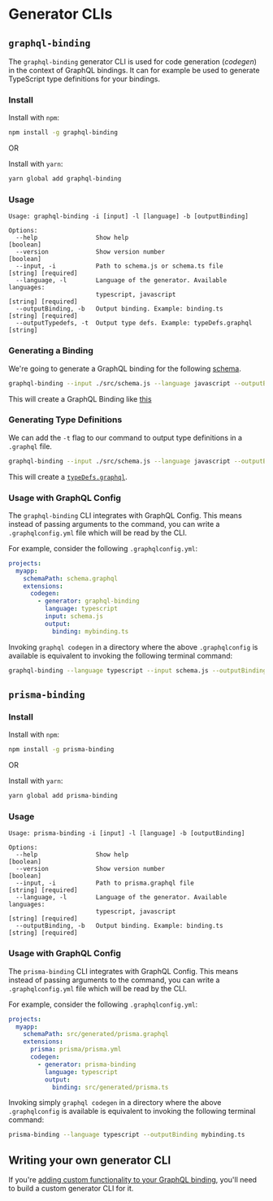# Generator CLIs

## `graphql-binding`

The `graphql-binding` generator CLI is used for code generation (_codegen_) in the context of GraphQL bindings. It can for example be used to generate TypeScript type definitions for your bindings.

### Install

Install with `npm`:

```sh
npm install -g graphql-binding
```
OR

Install with `yarn`:

```sh
yarn global add graphql-binding
```

### Usage

```
Usage: graphql-binding -i [input] -l [language] -b [outputBinding]

Options:
  --help                Show help                                      [boolean]
  --version             Show version number                            [boolean]
  --input, -i           Path to schema.js or schema.ts file            [string] [required]
  --language, -l        Language of the generator. Available languages:
                        typescript, javascript                         [string] [required]
  --outputBinding, -b   Output binding. Example: binding.ts            [string] [required]
  --outputTypedefs, -t  Output type defs. Example: typeDefs.graphql    [string]
```

### Generating a Binding

We're going to generate a GraphQL binding for the following [schema](https://github.com/graphql-binding/graphql-binding-example-service/blob/master/src/schema.js).

```sh
graphql-binding --input ./src/schema.js --language javascript --outputBinding binding.js
```

This will create a GraphQL Binding like [this](https://github.com/graphql-binding/graphql-binding-example-service/blob/master/src/index.js)

### Generating Type Definitions

We can add the `-t` flag to our command to output type definitions in a `.graphql` file.

```sh
graphql-binding --input ./src/schema.js --language javascript --outputBinding binding.js --outputTypedefs typeDefs.graphql
```

This will create a  [`typeDefs.graphql`](https://github.com/graphql-binding/graphql-binding-example-service/blob/master/src/typeDefs.graphql).

### Usage with GraphQL Config

The `graphql-binding` CLI integrates with GraphQL Config. This means instead of passing arguments to the command, you can write a `.graphqlconfig.yml` file which will be read by the CLI.

For example, consider the following `.graphqlconfig.yml`:

```yaml
projects:
  myapp:
    schemaPath: schema.graphql
    extensions:
      codegen:
        - generator: graphql-binding
          language: typescript
          input: schema.js
          output:
            binding: mybinding.ts
```

Invoking `graphql codegen` in a directory where the above `.graphqlconfig` is available is equivalent to invoking the following terminal command:

```sh
graphql-binding --language typescript --input schema.js --outputBinding mybinding.ts
```

## `prisma-binding`

### Install

Install with `npm`:

```sh
npm install -g prisma-binding
```

OR

Install with `yarn`:

```sh
yarn global add prisma-binding
```

### Usage

```
Usage: prisma-binding -i [input] -l [language] -b [outputBinding]

Options:
  --help                Show help                                      [boolean]
  --version             Show version number                            [boolean]
  --input, -i           Path to prisma.graphql file                    [string] [required]
  --language, -l        Language of the generator. Available languages:
                        typescript, javascript                         [string] [required]
  --outputBinding, -b   Output binding. Example: binding.ts            [string] [required]
```

### Usage with GraphQL Config

The `prisma-binding` CLI integrates with GraphQL Config. This means instead of passing arguments to the command, you can write a `.graphqlconfig.yml` file which will be read by the CLI.

For example, consider the following `.graphqlconfig.yml`:

```yaml
projects:
  myapp:
    schemaPath: src/generated/prisma.graphql
    extensions:
      prisma: prisma/prisma.yml
      codegen:
        - generator: prisma-binding
          language: typescript
          output:
            binding: src/generated/prisma.ts
```

Invoking simply `graphql codegen` in a directory where the above `.graphqlconfig` is available is equivalent to invoking the following terminal command:

```sh
prisma-binding --language typescript --outputBinding mybinding.ts
```

## Writing your own generator CLI

If you're [adding custom functionality to your GraphQL binding](./04-Creating-your-own-binding.md#adding-custom-functionality-to-your-binding), you'll need to build a custom generator CLI for it.
